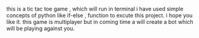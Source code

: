 this is a tic tac toe game , which will run in terminal 
i have used simple concepts of python like if-else , function to excute this project.
i hope you like it.
this game is multiplayer but in coming time a will create a bot which will be playing against you.
